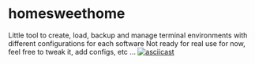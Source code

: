 # homesweethome
Little tool to create, load, backup and manage terminal environments with different configurations for each software
Not ready for real use for now, feel free to tweak it, add configs, etc ...
[![asciicast](https://asciinema.org/a/qxlMkNtYkVdmWF6ptK1rWPgSa.svg)](https://asciinema.org/a/qxlMkNtYkVdmWF6ptK1rWPgSa)
